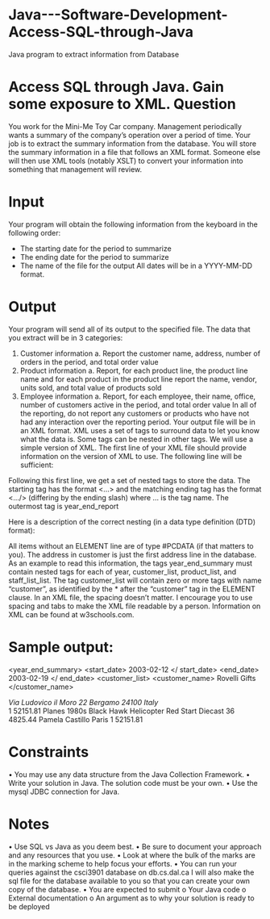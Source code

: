 # Java---Software-Development-Access-SQL-through-Java
Java program to extract information from Database

Access SQL through Java. Gain some exposure to XML.
Question
============
You work for the Mini-Me Toy Car company. Management periodically wants a summary of the
company’s operation over a period of time.
Your job is to extract the summary information from the database. You will store the summary
information in a file that follows an XML format. Someone else will then use XML tools (notably
XSLT) to convert your information into something that management will review.

Input
=====
Your program will obtain the following information from the keyboard in the following order:
- The starting date for the period to summarize
- The ending date for the period to summarize
- The name of the file for the output
All dates will be in a YYYY-MM-DD format.

Output
==========
Your program will send all of its output to the specified file.
The data that you extract will be in 3 categories:
1. Customer information
a. Report the customer name, address, number of orders in the period, and total
order value
2. Product information
a. Report, for each product line, the product line name and for each product in the
product line report the name, vendor, units sold, and total value of products sold
3. Employee information
a. Report, for each employee, their name, office, number of customers active in the
period, and total order value
In all of the reporting, do not report any customers or products who have not had any
interaction over the reporting period.
Your output file will be in an XML format. XML uses a set of tags to surround data to let you
know what the data is. Some tags can be nested in other tags.
We will use a simple version of XML. The first line of your XML file should provide information
on the version of XML to use. The following line will be sufficient:
<?xml version=”1.0” encoding=”UTF-8” ?>
Following this first line, we get a set of nested tags to store the data. The starting tag has the
format <…> and the matching ending tag has the format <…/> (differing by the ending slash)
where … is the tag name. The outermost tag is year_end_report

Here is a description of the correct nesting (in a data type definition (DTD) format):
<!ELEMENT year_end_summary (year, customer_list, product_list) >
<!ELEMENT year (start_date, end_date) >
<!ELEMENT customer_list (customer*) >
<!ELEMENET customer (customer_name, address, num_orders, order_value) >
<!ELEMENT address (street_address, city, postal_code, country) >
<!ELEMENT product_list (product_set*) >
<!ELEMENT product_set (product_line_name, product*) >
<!ELEMENT product (product_name, product_vendor, units_sold, total_sales) >
<!ELEMENT staff_list (employee*)>
<!ELEMENT employee (first_name, last_name, office_city, active_customers, total_sales>

All items without an ELEMENT line are of type #PCDATA (if that matters to you). The address in
customer is just the first address line in the database.
As an example to read this information, the tags year_end_summary must contain nested tags
for each of year, customer_list, product_list, and staff_list_list. The tag customer_list will
contain zero or more tags with name “customer”, as identified by the * after the “customer”
tag in the ELEMENT clause.
In an XML file, the spacing doesn’t matter. I encourage you to use spacing and tabs to make the
XML file readable by a person.
Information on XML can be found at w3schools.com.

Sample output:
==============
<?xml version=”1.0” encoding=”UTF-8” ?>
<year_end_summary>
<year>
<start_date> 2003-02-12 </ start_date>
<end_date> 2003-02-19 </ end_date>
</year>
<customer_list>
<customer>
<customer_name> Rovelli Gifts </customer_name>
<address>
<street_address> Via Ludovico il Moro 22 </street_address>
<city> Bergamo </city>
<postal_code> 24100 </postal_code>
<country> Italy </country>
</address>
<num_orders> 1 </num_orders>
<order_value> 52151.81 </order_value>
</customer>
</customer_list>
<product_list>
<product_set>
<product_line_name> Planes </product_line_name>
<product>
<product_name> 1980s Black Hawk Helicopter </product_name >
<product_vendor> Red Start Diecast </product_vendor >
<units_sold> 36 </units_sold>
<total_sales> 4825.44 </total_sales>
</product>
</product_set>
</product_list>
<staff_list>
<employee>
<first_name> Pamela </first_name>
<last_name> Castillo </last_name>
<office_city>Paris</office_city>
<active_customers> 1 </active_customers>
<total_sales> 52151.81 </total_sales>
</employee>
</staff_list>
</year_end_summary >

Constraints
===========
• You may use any data structure from the Java Collection Framework.
• Write your solution in Java. The solution code must be your own.
• Use the mysql JDBC connection for Java.

Notes
=========
• Use SQL vs Java as you deem best.
• Be sure to document your approach and any resources that you use.
• Look at where the bulk of the marks are in the marking scheme to help focus your
efforts.
• You can run your queries against the csci3901 database on db.cs.dal.ca I will also make
the sql file for the database available to you so that you can create your own copy of the
database.
• You are expected to submit
o Your Java code
o External documentation
o An argument as to why your solution is ready to be deployed
